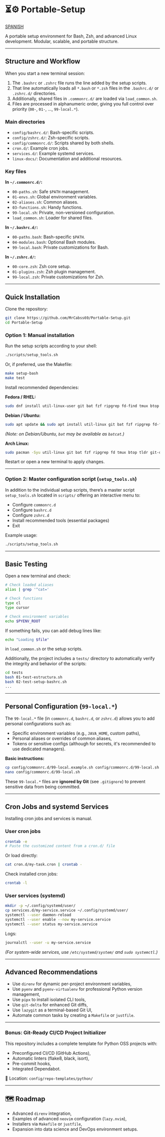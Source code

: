 # ⏳⚙️ Portable-Setup

[SPANISH](README.md)

A portable setup environment for Bash, Zsh, and advanced Linux development. Modular, scalable, and portable structure.

---

## Structure and Workflow

When you start a new terminal session:

1. The `.bashrc` or `.zshrc` file runs the line added by the setup scripts.
2. That line automatically loads all `*.bash` or `*.zsh` files in the `.bashrc.d/` or `.zshrc.d/` directories.
3. Additionally, shared files in `.commonrc.d/` are loaded via `load_common.sh`.
4. Files are processed in alphanumeric order, giving you full control over priority (`00-`, `01-`, ..., `99-local.*`).

### Main directories

* `config/bashrc.d/`: Bash-specific scripts.
* `config/zshrc.d/`: Zsh-specific scripts.
* `config/commonrc.d/`: Scripts shared by both shells.
* `cron.d/`: Example cron jobs.
* `services.d/`: Example systemd services.
* `linux-docs/`: Documentation and additional resources.

### Key files

**In `~/.commonrc.d/`:**

* `00-paths.sh`: Safe `$PATH` management.
* `01-envs.sh`: Global environment variables.
* `02-aliases.sh`: Common aliases.
* `03-functions.sh`: Handy functions.
* `99-local.sh`: Private, non-versioned configuration.
* `load_common.sh`: Loader for shared files.

**In `~/.bashrc.d/`:**

* `00-paths.bash`: Bash-specific `$PATH`.
* `04-modules.bash`: Optional Bash modules.
* `99-local.bash`: Private customizations for Bash.

**In `~/.zshrc.d/`:**

* `00-core.zsh`: Zsh core setup.
* `01-plugins.zsh`: Zsh plugin management.
* `99-local.zsh`: Private customizations for Zsh.

---

## Quick Installation

Clone the repository:

```bash
git clone https://github.com/MrCabss69/Portable-Setup.git
cd Portable-Setup
```

### Option 1: Manual installation

Run the setup scripts according to your shell:

```bash
./scripts/setup_tools.sh
```

Or, if preferred, use the Makefile:

```bash
make setup-bash
make test
```

Install recommended dependencies:

**Fedora / RHEL:**

```bash
sudo dnf install util-linux-user git bat fzf ripgrep fd-find tmux btop tldr git-delta lazygit zoxide
```

**Debian / Ubuntu:**

```bash
sudo apt update && sudo apt install util-linux git bat fzf ripgrep fd-find tmux btop tldr git-delta lazygit zoxide
```

*(Note: on Debian/Ubuntu, `bat` may be available as `batcat`.)*

**Arch Linux:**

```bash
sudo pacman -Syu util-linux git bat fzf ripgrep fd tmux btop tldr git-delta lazygit zoxide
```

Restart or open a new terminal to apply changes.

---

### Option 2: Master configuration script (`setup_tools.sh`)

In addition to the individual setup scripts, there’s a master script `setup_tools.sh` located in `scripts/` offering an interactive menu to:

* Configure `commonrc.d`
* Configure `bashrc.d`
* Configure `zshrc.d`
* Install recommended tools (essential packages)
* Exit

Example usage:

```bash
./scripts/setup_tools.sh
```

---

## Basic Testing

Open a new terminal and check:

```bash
# Check loaded aliases
alias | grep '^cat='

# Check functions
type cl
type cursor

# Check environment variables
echo $PYENV_ROOT
```

If something fails, you can add debug lines like:

```bash
echo "Loading $file"
```

in `load_common.sh` or the setup scripts.

Additionally, the project includes a `tests/` directory to automatically verify the integrity and behavior of the scripts:

```bash
cd tests
bash 01-test-estructura.sh
bash 02-test-setup-bashrc.sh
...
```

---

## Personal Configuration (`99-local.*`)

The `99-local.*` file (in `commonrc.d`, `bashrc.d`, or `zshrc.d`) allows you to add personal configurations such as:

* Specific environment variables (e.g., `JAVA_HOME`, custom paths),
* Personal aliases or overrides of common aliases,
* Tokens or sensitive configs (although for secrets, it's recommended to use dedicated managers).

**Basic instructions:**

```bash
cp config/commonrc.d/99-local.example.sh config/commonrc.d/99-local.sh
nano config/commonrc.d/99-local.sh
```

These `99-local.*` files are **ignored by Git** (see `.gitignore`) to prevent sensitive data from being committed.

---

## Cron Jobs and systemd Services

Installing cron jobs and services is manual.

### User cron jobs

```bash
crontab -e
# Paste the customized content from a cron.d/ file
```

Or load directly:

```bash
cat cron.d/my-task.cron | crontab -
```

Check installed cron jobs:

```bash
crontab -l
```

### User services (systemd)

```bash
mkdir -p ~/.config/systemd/user/
cp services.d/my-service.service ~/.config/systemd/user/
systemctl --user daemon-reload
systemctl --user enable --now my-service.service
systemctl --user status my-service.service
```

Logs:

```bash
journalctl --user -u my-service.service
```

*(For system-wide services, use `/etc/systemd/system/` and `sudo systemctl`.)*

---

## Advanced Recommendations

* Use `direnv` for dynamic per-project environment variables,
* Use `pyenv` and `pyenv-virtualenv` for professional Python version management,
* Use `pipx` to install isolated CLI tools,
* Use `git-delta` for enhanced Git diffs,
* Use `lazygit` as a terminal-based Git UI,
* Automate common tasks by creating a `Makefile` or `justfile`.

---

### Bonus: Git-Ready CI/CD Project Initializer

This repository includes a complete template for Python OSS projects with:

* Preconfigured CI/CD (GitHub Actions),
* Automatic linters (flake8, black, isort),
* Pre-commit hooks,
* Integrated Dependabot.

📂 Location: `config/repo-templates/python/`

---

## 🗺️ Roadmap

* Advanced `direnv` integration,
* Examples of advanced `neovim` configuration (`lazy.nvim`),
* Installers via `Makefile` or `justfile`,
* Expansion into data science and DevOps environment setups.
